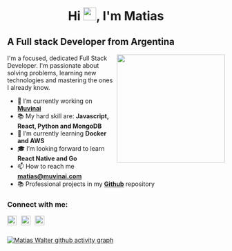 <h1 align="center">Hi <img src="https://raw.githubusercontent.com/verma-anushka/verma-anushka/master/gifs/wave.gif" width="30px">, I'm Matias</h1>

## A Full stack Developer from Argentina

<img align='right' src="https://media3.giphy.com/media/L8K62iTDkzGX6/giphy.gif" width="250">

I'm a focused, dedicated Full Stack Developer. I'm passionate about solving problems, learning new technologies and mastering the ones I already know.

- 🔭 I’m currently working on [**Muvinai**](https://www.muvinai.com/)
- 📚  My hard skill are: **Javascript, React, Python and MongoDB**
- 🌱 I’m currently learning **Docker and AWS**
- 🎓 I’m looking forward to learn **React Native and Go**
- 📫 How to reach me **matias@muvinai.com**
- 📚 Professional projects in my [**Github**](https://github.com/MatiWalter) repository 

### Connect with me:

[<img align="left" alt="codeSTACKr | LinkedIn" width="22px" style="margin-right:10px;" src="https://cdn.simpleicons.org/linkedin/1cadfb" />][linkedin]
[<img align="left" alt="codeSTACKr | WhatsApp" width="22px" style="margin-right:10px;" src="https://cdn.simpleicons.org/whatsapp/1cadfb" />][whatsapp]
[<img align="left" alt="codeSTACKr | Twitter" width="22px" style="margin-right:10px;" src="https://cdn.simpleicons.org/gmail/1cadfb" />][gmail]


[gmail]: mailto:matias@muvinai.com
[linkedin]: https://www.linkedin.com/in/matias-walter
[whatsapp]: https://api.whatsapp.com/send?phone=542304577576

<br />
<br />

[![Matias Walter github activity graph](https://github-readme-activity-graph.cyclic.app/graph?username=MatiWalter&bg_color=0f2d3d&color=1cadfb&line=1cadfb&point=1cadfb&area=true&hide_border=true%22)](https://github.com/MatiWalter)
<!-- ![Anurag's GitHub stats](https://github-readme-stats.vercel.app/api?username=MatiWalter&count_private=true)
![Top Langs](https://github-readme-stats.vercel.app/api/top-langs/?username=MatiWalter&layout=compact&angs_count=8) -->
